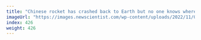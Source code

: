 ```yaml
---
title: "Chinese rocket has crashed back to Earth but no one knows where"
imageUrl: "https://images.newscientist.com/wp-content/uploads/2022/11/04110728/SEI_132200244.jpg?width=600"
index: 426
weight: 426
---
```

